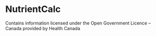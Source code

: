 # NutrientCalc

Contains information licensed under the Open Government Licence – Canada provided by Health Canada
